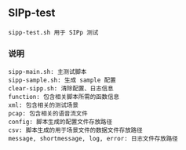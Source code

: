## SIPp-test

	sipp-test.sh 用于 SIPp 测试

### 说明

	sipp-main.sh: 主测试脚本
	sipp-sample.sh: 生成 sample 配置
	clear-sipp.sh: 清除配置、日志信息
	function: 包含相关脚本所需的函数信息
	xml: 包含相关的测试场景
	pcap: 包含相关的语音流文件
	config: 脚本生成的配置文件存放路径
	csv: 脚本生成的用于场景文件的数据文件存放路径
	message, shortmessage, log, error: 日志文件存放路径